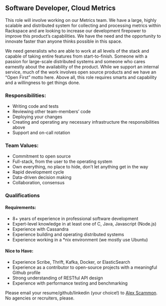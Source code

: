 
## Software Developer, Cloud Metrics

This role will involve working on our Metrics team. We have a large, highly scalable and distributed system for collecting and processing metrics within Rackspace and are looking to increase our development firepower to improve this product’s capabilities. We have the need and the opportunity to innovate faster than anyone thinks possible in this space.
 
 We need generalists who are able to work at all levels of the stack and capable of taking entire features from start-to-finish. Someone with a passion for large-scale distributed systems and someone who cares earnestly about the availability of the product. While we support an internal service, much of the work involves open source products and we have an “Open First” motto here. Above all, this role requires smarts and capability and a willingness to get things done.

### Responsibilities:
* Writing code and tests
* Reviewing other team-members’ code
* Deploying your changes
* Creating and operating any necessary infrastructure the responsibilities above
* Support and on-call rotation

### Team Values:

* Commitment to open source
* Full-stack, from the user to the operating system
* Own everything, no place to hide, don’t let anything get in the way
* Rapid development cycle
* Data-driven decision making
* Collaboration, consensus

### Qualifications

#### Requirements:
* 8+ years of experience in professional software development
* Expert-level knowledge in at least one of C, Java, Javascript (Node.js)
* Experience with Cassandra
* Experience building and operating distributed systems
* Experience working in a *nix environment (we mostly use Ubuntu)

#### Nice to Have:
* Experience Scribe, Thrift, Kafka, Docker, or ElasticSearch
* Experience as a contributor to open-source projects with a meaningful Github profile
* Strong understanding of RESTful API design
* Experience with performance testing and benchmarking

Please email your resume/github/linkedin (your choice!) to [Alex Scammon](mailto:alexander.scammon@rackspace.com). No agencies or recruiters, please.
